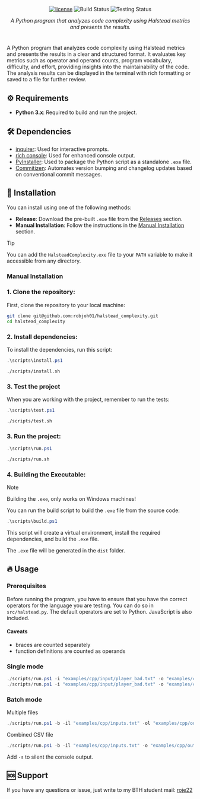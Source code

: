 <div align="center">

[![license](https://img.shields.io/badge/license-MIT-blue.svg)](https://github.com/robjoh01/HalsteadComplexity/blob/HEAD/LICENSE.txt)
![Build Status](https://github.com/robjoh01/HalsteadComplexity/actions/workflows/build-and-release.yml/badge.svg)
![Testing Status](https://github.com/robjoh01/HalsteadComplexity/actions/workflows/testing.yml/badge.svg)

_A Python program that analyzes code complexity using Halstead metrics and presents the results._

</div>

#

A Python program that analyzes code complexity using Halstead metrics and presents the results in a clear and structured format. It evaluates key metrics such as operator and operand counts, program vocabulary, difficulty, and effort, providing insights into the maintainability of the code. The analysis results can be displayed in the terminal with rich formatting or saved to a file for further review.

## ⚙️ Requirements

- **Python 3.x**: Required to build and run the project.

## 🛠️ Dependencies

- [inquirer](https://pypi.org/project/inquirer/): Used for interactive prompts.
- [rich console](https://rich.readthedocs.io/en/latest/console.html): Used for enhanced console output.
- [PyInstaller](https://pyinstaller.org/en/stable/): Used to package the Python script as a standalone `.exe` file.
- [Commitizen](https://github.com/commitizen/cz-cli): Automates version bumping and changelog updates based on conventional commit messages.

## 🚀 Installation

You can install using one of the following methods:

- **Release**: Download the pre-built `.exe` file from the [Releases](https://github.com/robjoh01/HalsteadComplexity/releases) section.
- **Manual Installation**: Follow the instructions in the [Manual Installation](#manual-installation) section.

> [!TIP]
> You can add the `HalsteadComplexity.exe` file to your `PATH` variable to make it accessible from any directory.

### Manual Installation

### 1. Clone the repository:

First, clone the repository to your local machine:

```bash
git clone git@github.com:robjoh01/halstead_complexity.git
cd halstead_complexity
```

### 2. Install dependencies:

To install the dependencies, run this script:

```powershell
.\scripts\install.ps1
```

```bash
./scripts/install.sh
```

### 3. Test the project

When you are working with the project, remember to run the tests:

```powershell
.\scripts\test.ps1
```

```bash
./scripts/test.sh
```

### 3. Run the project:

```powershell
.\scripts\run.ps1
```

```bash
./scripts/run.sh
```

### 4. Building the Executable:

> [!NOTE]
> Building the `.exe`, only works on Windows machines!

You can run the build script to build the `.exe` file from the source code:

```powershell
.\scripts\build.ps1
```

This script will create a virtual environment, install the required dependencies, and build the `.exe` file.

The `.exe` file will be generated in the `dist` folder.

## 🔥 Usage

### Prerequisites

Before running the program, you have to ensure that you have the correct operators for the language you are testing. You can do so in `src/halstead.py`. The default operators are set to Python. JavaScript is also included.

#### Caveats

- braces are counted separately
- function definitions are counted as operands

### Single mode

```powershell
./scripts/run.ps1 -i "examples/cpp/input/player_bad.txt" -o "examples/cpp/output/player_bad.txt"
./scripts/run.ps1 -i "examples/cpp/input/player_bad.txt" -o "examples/cpp/output/player_bad.csv"
```

### Batch mode

Multiple files

```powershell
./scripts/run.ps1 -b -il "examples/cpp/inputs.txt" -ol "examples/cpp/outputs.txt"
```

Combined CSV file

```powershell
./scripts/run.ps1 -b -il "examples/cpp/inputs.txt" -o "examples/cpp/output/combined.csv"
```

Add `-s` to silent the console output.

## 🆘 Support

If you have any questions or issue, just write to my BTH student mail: [roje22](mailto:roje22@student.bth.se)
